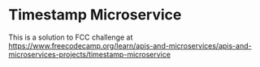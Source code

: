 # Timestamp Microservice

This is a solution to FCC challenge at https://www.freecodecamp.org/learn/apis-and-microservices/apis-and-microservices-projects/timestamp-microservice
